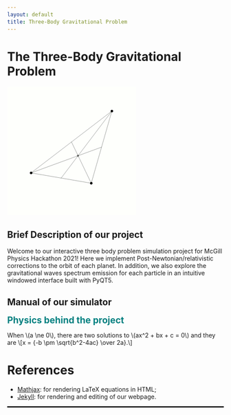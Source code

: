 ```yaml
---
layout: default
title: Three-Body Gravitational Problem
---
```


<h1>The Three-Body Gravitational Problem</h1>

<img src="/mcgill/3body.gif" alt="Loading" title="Loading" class="center" />


<h2>Brief Description of our project</h2>


Welcome to our interactive three body problem simulation project for McGill Physics Hackathon 2021! Here we implement Post-Newtonian/relativistic corrections to the orbit of each planet. In addition, we also explore the gravitational waves spectrum emission for each particle in an intuitive windowed interface built with PyQT5.

<h2>Manual of our simulator </h2>

<h2 style="color: #008080;display:inline">Physics behind the project</h2>

<html>
<head>
  <meta charset="utf-8">
  <meta name="viewport" content="width=device-width">
  <title>MathJax example</title>
  <script src="https://polyfill.io/v3/polyfill.min.js?features=es6"></script>
  <script id="MathJax-script" async
          src="https://cdn.jsdelivr.net/npm/mathjax@3/es5/tex-mml-chtml.js">
  </script>
</head>
<body>
<p>
  When \(a \ne 0\), there are two solutions to \(ax^2 + bx + c = 0\) and they are
  \[x = {-b \pm \sqrt{b^2-4ac} \over 2a}.\]
</p>
</body>



<h1>References</h1>

<ul>
  <li> <a target="_blank" href="https://www.mathjax.org/">Mathjax</a>:
for rendering LaTeX equations in HTML;</li>
  <li><a target="_blank" href="https://github.com/jekyll/jekyll">Jekyll</a>:
for rendering and editing of our webpage.</li>
    </ul>

    
<hr style="border: 1px solid" noshade>
  
